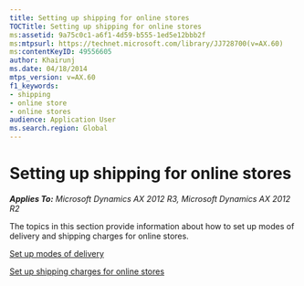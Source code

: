 ```yaml
---
title: Setting up shipping for online stores
TOCTitle: Setting up shipping for online stores
ms:assetid: 9a75c0c1-a6f1-4d59-b555-1ed5e12bbb2f
ms:mtpsurl: https://technet.microsoft.com/library/JJ728700(v=AX.60)
ms:contentKeyID: 49556605
author: Khairunj
ms.date: 04/18/2014
mtps_version: v=AX.60
f1_keywords:
- shipping
- online store
- online stores
audience: Application User
ms.search.region: Global
---
```


# Setting up shipping for online stores 


_**Applies To:** Microsoft Dynamics AX 2012 R3, Microsoft Dynamics AX 2012 R2_

The topics in this section provide information about how to set up modes of delivery and shipping charges for online stores.

[Set up modes of delivery](set-up-modes-of-delivery.md)

[Set up shipping charges for online stores](set-up-shipping-charges-for-online-stores.md)

  


